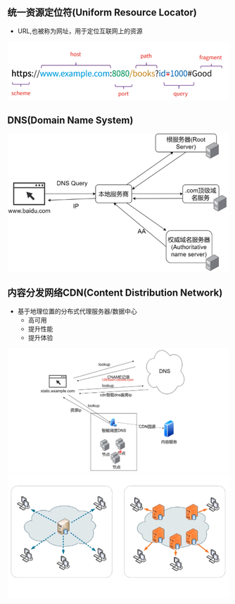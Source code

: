 ## 统一资源定位符(Uniform Resource Locator)
+ URL,也被称为网址，用于定位互联网上的资源

![](assets/02_url.jpg)

## DNS(Domain Name System)

![](assets/02_dns.jpg)

## 内容分发网络CDN(Content Distribution Network)
+ 基于地理位置的分布式代理服务器/数据中心
   - 高可用
   - 提升性能
   - 提升体验

![](assets/02_cdn2.jpg)
![](assets/02_cdn.jpg)